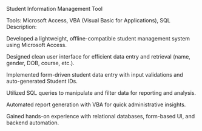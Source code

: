 Student Information Management Tool

Tools: Microsoft Access, VBA (Visual Basic for Applications), SQL
Description:

Developed a lightweight, offline-compatible student management system using Microsoft Access.

Designed clean user interface for efficient data entry and retrieval (name, gender, DOB, course, etc.).

Implemented form-driven student data entry with input validations and auto-generated Student IDs.

Utilized SQL queries to manipulate and filter data for reporting and analysis.

Automated report generation with VBA for quick administrative insights.

Gained hands-on experience with relational databases, form-based UI, and backend automation.
